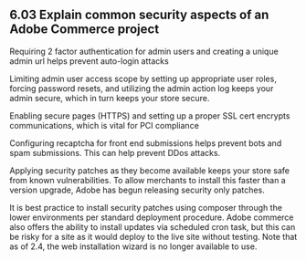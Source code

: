 ## 6.03 Explain common security aspects of an Adobe Commerce project

Requiring 2 factor authentication for admin users and creating a unique admin url helps prevent auto-login attacks

Limiting admin user access scope by setting up appropriate user roles, forcing password resets, and utilizing the admin action log keeps your admin secure, which in turn keeps your store secure.

Enabling secure pages (HTTPS) and setting up a proper SSL cert encrypts communications, which is vital for PCI compliance

Configuring recaptcha for front end submissions helps prevent bots and spam submissions. This can help prevent DDos attacks.

Applying security patches as they become available keeps your store safe from known vulnerabilities. To allow merchants to install this faster than a version upgrade, Adobe has begun releasing security only patches.

It is best practice to install security patches using composer through the lower environments per standard deployment procedure. Adobe commerce also offers the ability to install updates via scheduled cron task, but this can be risky for a site as it would deploy to the live site without testing. Note that as of 2.4, the web installation wizard is no longer available to use.
